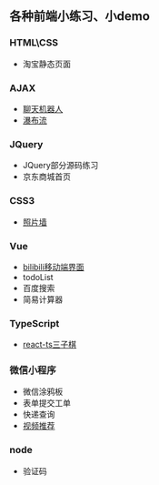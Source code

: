 ## 各种前端小练习、小demo

### HTML\CSS 
- 淘宝静态页面

### AJAX
- [聊天机器人](https://github.com/zhh10/practive/tree/master/%E8%81%8A%E5%A4%A9%E6%9C%BA%E5%99%A8%E4%BA%BA)
- [瀑布流](https://github.com/zhh10/practive/tree/master/%E7%80%91%E5%B8%83%E6%B5%81)

### JQuery 
- JQuery部分源码练习
- 京东商城首页

### CSS3
- [照片墙](https://github.com/zhh10/practive/tree/master/%E7%85%A7%E7%89%87%E5%A2%99)

### Vue 
- [bilibili移动端界面](https://github.com/zhh10/practive/tree/master/bilibili%E7%A7%BB%E5%8A%A8%E7%AB%AF%E7%95%8C%E9%9D%A2)
- todoList
- 百度搜索
- 简易计算器

### TypeScript 
- [react-ts三子棋](https://github.com/zhh10/practive/tree/master/react-ts-%E4%B8%89%E5%AD%90%E6%A3%8B)

### 微信小程序
- 微信涂鸦板
- 表单提交工单
- 快递查询
- [视频推荐](https://github.com/zhh10/practive/tree/master/%E6%8E%A8%E8%8D%90%E8%A7%86%E9%A2%91)

### node 
- 验证码

